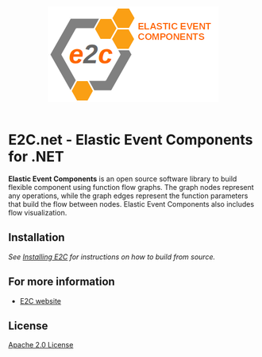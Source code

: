 <div align="center">
  <img src="https://github.com/elastic-event-components/e2c/blob/master/images/e2c-logo.png"><br><br>
</div>

# E2C.net - Elastic Event Components for .NET

**Elastic Event Components** is an open source software library to build flexible component using
function flow graphs. The graph nodes represent any operations, while
the graph edges represent the function parameters that build
the flow between nodes. Elastic Event Components also includes flow visualization.

## Installation
*See [Installing E2C](https://github.com/elastic-event-components/e2c/blob/master/INSTALL.md) for instructions 
on how to build from source.*


## For more information
* [E2C website](http://www.elastic-event-components.org)

## License
[Apache 2.0 License](LICENSE)
